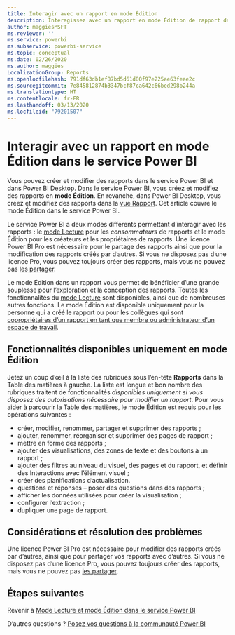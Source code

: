 ```yaml
---
title: Interagir avec un rapport en mode Édition
description: Interagissez avec un rapport en mode Édition de rapport dans le service Power BI
author: maggiesMSFT
ms.reviewer: ''
ms.service: powerbi
ms.subservice: powerbi-service
ms.topic: conceptual
ms.date: 02/26/2020
ms.author: maggies
LocalizationGroup: Reports
ms.openlocfilehash: 791df63db1ef87bd5d61d80f97e225ae63feae2c
ms.sourcegitcommit: 7e845812874b3347bcf87ca642c66bed298b244a
ms.translationtype: HT
ms.contentlocale: fr-FR
ms.lasthandoff: 03/13/2020
ms.locfileid: "79201507"
---
```

# <a name="interact-with-a-report-in-editing-view-in-the-power-bi-service"></a>Interagir avec un rapport en mode Édition dans le service Power BI
Vous pouvez créer et modifier des rapports dans le service Power BI et dans Power BI Desktop. Dans le service Power BI, vous créez et modifiez des rapports en **mode Édition**. En revanche, dans Power BI Desktop, vous créez et modifiez des rapports dans la [vue Rapport](desktop-report-view.md). Cet article couvre le mode Édition dans le service Power BI. 

Le service Power BI a deux modes différents permettant d’interagir avec les rapports : le [mode Lecture](consumer/end-user-reading-view.md) pour les *consommateurs* de rapports et le mode Édition pour les créateurs et les propriétaires de rapports.  Une licence Power BI Pro est nécessaire pour le partage des rapports ainsi que pour la modification des rapports créés par d’autres. Si vous ne disposez pas d’une licence Pro, vous pouvez toujours créer des rapports, mais vous ne pouvez pas [les partager](service-share-reports.md).    

Le mode Édition dans un rapport vous permet de bénéficier d’une grande souplesse pour l’exploration et la conception des rapports. Toutes les fonctionnalités du [mode Lecture](consumer/end-user-reading-view.md) sont disponibles, ainsi que de nombreuses autres fonctions. Le mode Édition est disponible uniquement pour la personne qui a créé le rapport ou pour les collègues qui sont [copropriétaires d’un rapport en tant que membre ou administrateur d’un espace de travail](service-create-distribute-apps.md).

## <a name="functionality-only-available-in-editing-view"></a>Fonctionnalités disponibles uniquement en mode Édition
Jetez un coup d’œil à la liste des rubriques sous l’en-tête **Rapports** dans la Table des matières à gauche. La liste est longue et bon nombre des rubriques traitent de fonctionnalités *disponibles uniquement si vous disposez des autorisations nécessaire pour modifier un rapport*.  Pour vous aider à parcourir la Table des matières, le mode Édition est requis pour les opérations suivantes :

* créer, modifier, renommer, partager et supprimer des rapports ;
* ajouter, renommer, réorganiser et supprimer des pages de rapport ;
* mettre en forme des rapports ;
* ajouter des visualisations, des zones de texte et des boutons à un rapport ;
* ajouter des filtres au niveau du visuel, des pages et du rapport, et définir des Interactions avec l’élément visuel ;
* créer des planifications d’actualisation.
* questions et réponses – poser des questions dans des rapports ;
* afficher les données utilisées pour créer la visualisation ; 
* configurer l’extraction ;
* dupliquer une page de rapport.

## <a name="considerations-and-troubleshooting"></a>Considérations et résolution des problèmes
Une licence Power BI Pro est nécessaire pour modifier des rapports créés par d’autres, ainsi que pour partager vos rapports avec d’autres.  Si vous ne disposez pas d’une licence Pro, vous pouvez toujours créer des rapports, mais vous ne pouvez pas [les partager](service-share-reports.md).


## <a name="next-steps"></a>Étapes suivantes
Revenir à [Mode Lecture et mode Édition dans le service Power BI](consumer/end-user-reading-view.md)

D’autres questions ? [Posez vos questions à la communauté Power BI](https://community.powerbi.com/)

